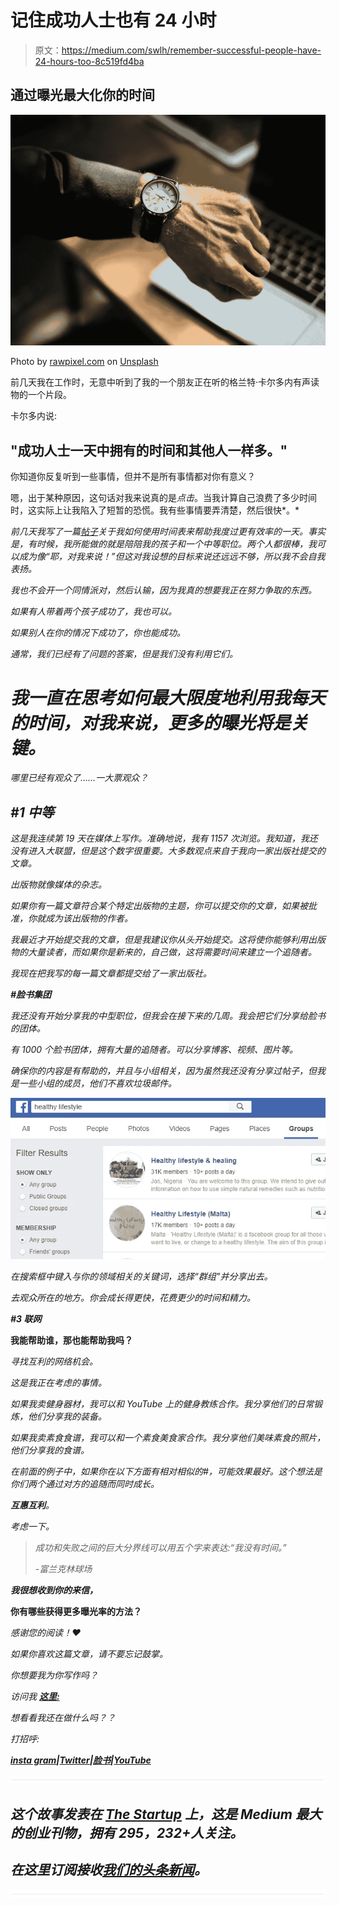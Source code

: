 # 记住成功人士也有 24 小时

> 原文：<https://medium.com/swlh/remember-successful-people-have-24-hours-too-8c519fd4ba>

## 通过曝光最大化你的时间

![](img/5651b70141bada47679046dcd47d579e.png)

Photo by [rawpixel.com](https://unsplash.com/photos/Hk89vWuWXfE?utm_source=unsplash&utm_medium=referral&utm_content=creditCopyText) on [Unsplash](https://unsplash.com/search/photos/time?utm_source=unsplash&utm_medium=referral&utm_content=creditCopyText)

前几天我在工作时，无意中听到了我的一个朋友正在听的格兰特·卡尔多内有声读物的一个片段。

卡尔多内说:

## "成功人士一天中拥有的时间和其他人一样多。"

你知道你反复听到一些事情，但并不是所有事情都对你有意义？

嗯，出于某种原因，这句话对我来说真的是*点击*。当我计算自己浪费了多少时间时，这实际上让我陷入了短暂的恐慌。我有些事情要弄清楚，然后很快*。*

*前几天我写了一篇[帖子](/@AleeshaLauray/do-these-5-things-to-become-uber-productive-34d0934c7a9b)关于我如何使用时间表来帮助我度过更有效率的一天。事实是，有时候，我所能做的就是陪陪我的孩子和一个中等职位。两个人都很棒，我可以成为像“耶，对我来说！”但这对我设想的目标来说还远远不够，所以我不会自我表扬。*

*我也不会开一个同情派对，然后认输，因为我真的想要我正在努力争取的东西。*

*如果有人带着两个孩子成功了，*我也可以。**

*如果别人在你的情况下成功了，你也能成功。*

*通常，我们已经有了问题的答案，但是我们没有利用它们。*

# *我一直在思考如何最大限度地利用我每天的时间，对我来说，更多的曝光将是关键。*

*哪里已经有观众了……一大票观众？*

## *#1 中等*

*这是我连续第 19 天在媒体上写作。准确地说，我有 1157 次浏览。我知道，我还没有进入大联盟，但是这个数字很重要。大多数观点来自于我向一家出版社提交的文章。*

*出版物就像媒体的杂志。*

*如果你有一篇文章符合某个特定出版物的主题，你可以提交你的文章，如果被批准，你就成为该出版物的作者。*

*我最近才开始提交我的文章，但是我建议你从头开始提交。这将使你能够利用出版物的大量读者，而如果你是新来的，自己做，这将需要时间来建立一个追随者。*

*我现在把我写的每一篇文章都提交给了一家出版社。*

***#脸书集团***

*我还没有开始分享我的中型职位，但我会在接下来的几周。我会把它们分享给脸书的团体。*

*有 1000 个脸书团体，拥有大量的追随者。可以分享博客、视频、图片等。*

*确保你的内容是有帮助的，并且与小组相关，因为虽然我还没有分享过帖子，但我是一些小组的成员，他们不喜欢垃圾邮件。*

*![](img/dfaa8309374c40eb1acce7fa8d30729b.png)*

*在搜索框中键入与你的领域相关的关键词，选择“群组”并分享出去。*

*去观众所在的地方。你会成长得更快，花费更少的时间和精力。*

***#3 联网***

**我能帮助谁，那也能帮助我吗？**

*寻找互利的网络机会。*

*这是我正在考虑的事情。*

*如果我卖健身器材，我可以和 YouTube 上的健身教练合作。我分享他们的日常锻炼，他们分享我的装备。*

*如果我卖素食食谱，我可以和一个素食美食家合作。我分享他们美味素食的照片，他们分享我的食谱。*

*在前面的例子中，如果你在以下方面有相对相似的#，可能效果最好。这个想法是你们两个通过对方的追随而同时成长。*

***互惠互利**。*

*考虑一下。*

> *成功和失败之间的巨大分界线可以用五个字来表达:“我没有时间。”*
> 
> *-富兰克林球场*

***我很想收到你的来信，***

**你有哪些获得更多曝光率的方法？**

*感谢您的阅读！❤*

*如果你喜欢这篇文章，请不要忘记鼓掌。*

*你想要我为你写作吗？*

*访问我 [**这里:**](http://www.aleeshalauray.com)*

*想看看我还在做什么吗？？*

*打招呼:*

*[**insta gram**](http://www.instagram.com/aleeshalauray)**|**[**Twitter**](https://twitter.com/aleeshalauray)**|**[**脸书**](https://www.facebook.com/AleeshaLauray/)**|**[**YouTube**](https://www.youtube.com/channel/UC-Pz9gmpYAH0sMExmiC628w?view_as=subscriber)*

*![](img/731acf26f5d44fdc58d99a6388fe935d.png)*

## *这个故事发表在 [The Startup](https://medium.com/swlh) 上，这是 Medium 最大的创业刊物，拥有 295，232+人关注。*

## *在这里订阅接收[我们的头条新闻](http://growthsupply.com/the-startup-newsletter/)。*

*![](img/731acf26f5d44fdc58d99a6388fe935d.png)*